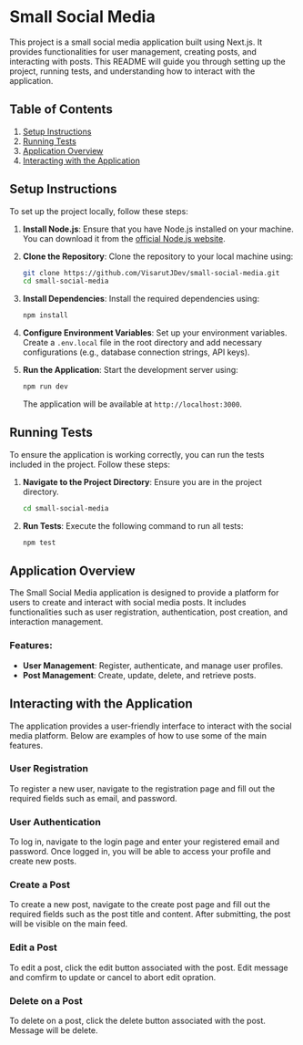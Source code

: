 # Small Social Media

This project is a small social media application built using Next.js. It provides functionalities for user management, creating posts, and interacting with posts. This README will guide you through setting up the project, running tests, and understanding how to interact with the application.

## Table of Contents
1. [Setup Instructions](#setup-instructions)
2. [Running Tests](#running-tests)
3. [Application Overview](#application-overview)
4. [Interacting with the Application](#interacting-with-the-application)

## Setup Instructions

To set up the project locally, follow these steps:

1. **Install Node.js**: Ensure that you have Node.js installed on your machine. You can download it from the [official Node.js website](https://nodejs.org/).

2. **Clone the Repository**: Clone the repository to your local machine using:
    ```sh
    git clone https://github.com/VisarutJDev/small-social-media.git
    cd small-social-media
    ```

3. **Install Dependencies**: Install the required dependencies using:
    ```sh
    npm install
    ```

4. **Configure Environment Variables**: Set up your environment variables. Create a `.env.local` file in the root directory and add necessary configurations (e.g., database connection strings, API keys).

5. **Run the Application**: Start the development server using:
    ```sh
    npm run dev
    ```

    The application will be available at `http://localhost:3000`.

## Running Tests

To ensure the application is working correctly, you can run the tests included in the project. Follow these steps:

1. **Navigate to the Project Directory**: Ensure you are in the project directory.
    ```sh
    cd small-social-media
    ```

2. **Run Tests**: Execute the following command to run all tests:
    ```sh
    npm test
    ```

## Application Overview

The Small Social Media application is designed to provide a platform for users to create and interact with social media posts. It includes functionalities such as user registration, authentication, post creation, and interaction management.

### Features:
- **User Management**: Register, authenticate, and manage user profiles.
- **Post Management**: Create, update, delete, and retrieve posts.

## Interacting with the Application

The application provides a user-friendly interface to interact with the social media platform. Below are examples of how to use some of the main features.

### User Registration

To register a new user, navigate to the registration page and fill out the required fields such as email, and password.

### User Authentication

To log in, navigate to the login page and enter your registered email and password. Once logged in, you will be able to access your profile and create new posts.

### Create a Post

To create a new post, navigate to the create post page and fill out the required fields such as the post title and content. After submitting, the post will be visible on the main feed.

### Edit a Post

To edit a post, click the edit button associated with the post. Edit message and comfirm to update or cancel to abort edit opration.

### Delete on a Post

To delete on a post, click the delete button associated with the post. Message will be delete.
